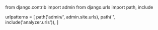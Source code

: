 from django.contrib import admin
from django.urls import path, include


urlpatterns = [
path('admin/', admin.site.urls),
path('', include('analyzer.urls')),
]